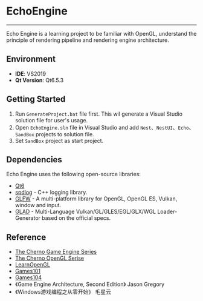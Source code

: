 # EchoEngine

---

Echo Engine is a learning project to be familiar with OpenGL, understand the principle of rendering pipeline and rendering engine architecture.

## Environment

* **IDE**: VS2019
* **Qt Version**: Qt6.5.3

## Getting Started

1. Run `GenerateProject.bat` file first. This wil generate a Visual Studio solution file for user's usage.
2. Open `EchoEngine.sln` file in Visual Studio and add `Nest`、`NestUI`、`Echo`、`SandBox` projects to solution file.
3. Set `SandBox` project as start project.

## Dependencies

Echo Engine uses the following open-source libraries:

* [Qt6](https://www.qt.io/)
* [spdlog](https://github.com/gabime/spdlog) - C++ logging library.
* [GLFW](https://github.com/glfw/glfw) - A multi-platform library for OpenGL, OpenGL ES, Vulkan, window and input.
* [GLAD](https://github.com/Dav1dde/glad) - Multi-Language Vulkan/GL/GLES/EGL/GLX/WGL Loader-Generator based on the official specs.

## Reference

* [The Cherno Game Engine Series](https://www.youtube.com/playlist?list=PLlrATfBNZ98dC-V-N3m0Go4deliWHPFwT)
* [The Cherno OpenGL Serise](https://www.youtube.com/playlist?list=PLlrATfBNZ98foTJPJ_Ev03o2oq3-GGOS2)
* [LearnOpenGL](https://learnopengl-cn.github.io/)
* [Games101](https://www.bilibili.com/video/BV1X7411F744/?spm_id_from=333.1007.top_right_bar_window_history.content.click&vd_source=4e4414251af07bbefb2bd982cc7213b8)
* [Games104](https://www.bilibili.com/video/BV1oU4y1R7Km/?spm_id_from=333.788.top_right_bar_window_history.content.click&vd_source=4e4414251af07bbefb2bd982cc7213b8)
* 《Game Engine Architecture, Second Edition》 Jason Gregory
* 《Windows游戏编程之从零开始》 毛星云
